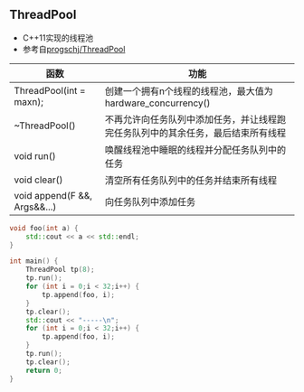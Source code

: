 ## ThreadPool

- C++11实现的线程池
- 参考自[progschj/ThreadPool](https://github.com/progschj/ThreadPool)

| 函数                         | 功能                                                         |
| ---------------------------- | ------------------------------------------------------------ |
| ThreadPool(int = maxn);      | 创建一个拥有n个线程的线程池，最大值为hardware_concurrency() |
| ~ThreadPool()                | 不再允许向任务队列中添加任务，并让线程跑完任务队列中的其余任务，最后结束所有线程 |
| void run()                   | 唤醒线程池中睡眠的线程并分配任务队列中的任务                 |
| void clear()                 | 清空所有任务队列中的任务并结束所有线程                       |
| void append(F &&, Args&&...) | 向任务队列中添加任务                                         |

```cpp
void foo(int a) {
    std::cout << a << std::endl;
}

int main() {
    ThreadPool tp(8);
    tp.run();
    for (int i = 0;i < 32;i++) {
        tp.append(foo, i);
    }
    tp.clear();
    std::cout << "-----\n";
    for (int i = 0;i < 32;i++) {
        tp.append(foo, i);
    }
    tp.run();
    tp.clear();
    return 0;
}
```

